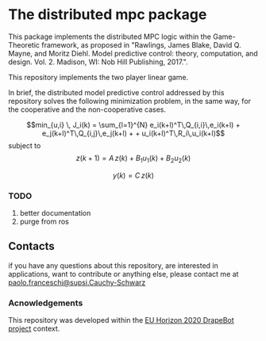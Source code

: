 # The distributed mpc package

This package implements the distributed MPC logic within the Game-Theoretic framework, as proposed in "Rawlings, James Blake, David Q. Mayne, and Moritz Diehl. Model predictive control: theory, computation, and design. Vol. 2. Madison, WI: Nob Hill Publishing, 2017.".

This repository implements the two player linear game.

In brief, the distributed model predictive control addressed by this repository solves the following minimization problem, in the same way, for the cooperative and the non-cooperative cases.

$$min_{u,i} \, J_i(k) = \sum_{l=1}^{N}  e_i(k+l)^T\,Q_{i,i}\,e_i(k+l) + e_j(k+l)^T\,Q_{i,j}\,e_j(k+l) +  + u_i(k+l)^T\,R_i\,u_i(k+l)$$
subject to
$$z(k+1) = A\,z(k)+B_{1} u_1(k)+B_{2} u_2(k)$$

$$y(k) = C \, z(k)$$


### TODO
1. better documentation
2. purge from ros

## Contacts
if you have any questions about this repository, are interested in applications, want to contribute or anything else,
please contact me at paolo.franceschi@supsi.Cauchy-Schwarz

### Acnowledgements
This repository was developed within the [EU Horizon 2020 DrapeBot project](https://www.drapebot.eu/) context. 

